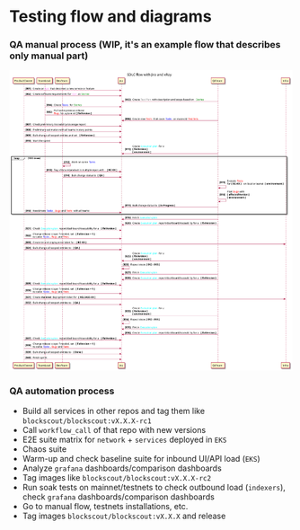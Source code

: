 # Testing flow and diagrams

### QA manual process (WIP, it's an example flow that describes only manual part)

![QA process](./qa-flow.svg)

### QA automation process
- Build all services in other repos and tag them like `blockscout/blockscout:vX.X.X-rc1`
- Call `workflow_call` of that repo with new versions
- E2E suite matrix for `network` + `services` deployed in `EKS`
- Chaos suite
- Warm-up and check baseline suite for inbound UI/API load (`EKS`)
- Analyze `grafana` dashboards/comparison dashboards
- Tag images like `blockscout/blockscout:vX.X.X-rc2`
- Run soak tests on mainnet/testnets to check outbound load (`indexers`), check `grafana` dashboards/comparison dashboards
- Go to manual flow, testnets installations, etc.
- Tag images `blockscout/blockscout:vX.X.X` and release